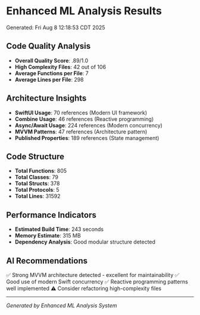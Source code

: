 # Enhanced ML Analysis Results
Generated: Fri Aug  8 12:18:53 CDT 2025

## Code Quality Analysis
- **Overall Quality Score**: .89/1.0
- **High Complexity Files**: 42 out of 106
- **Average Functions per File**: 7
- **Average Lines per File**: 298

## Architecture Insights
- **SwiftUI Usage**: 70 references (Modern UI framework)
- **Combine Usage**: 46 references (Reactive programming)
- **Async/Await Usage**: 224 references (Modern concurrency)
- **MVVM Patterns**: 47 references (Architecture pattern)
- **Published Properties**: 189 references (State management)

## Code Structure
- **Total Functions**: 805
- **Total Classes**: 79
- **Total Structs**: 378
- **Total Protocols**: 5
- **Total Lines**: 31592

## Performance Indicators
- **Estimated Build Time**: 243 seconds
- **Memory Estimate**: 315 MB
- **Dependency Analysis**: Good modular structure detected

## AI Recommendations
✅ Strong MVVM architecture detected - excellent for maintainability
✅ Good use of modern Swift concurrency
✅ Reactive programming patterns well implemented
⚠️ Consider refactoring high-complexity files


---
*Generated by Enhanced ML Analysis System*
